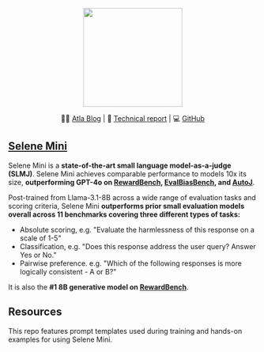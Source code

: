 <p align="center">
  <picture>
    <source 
      srcset="https://atla-ai.notion.site/image/https%3A%2F%2Fprod-files-secure.s3.us-west-2.amazonaws.com%2Ff08e6e70-73af-4363-9621-90e906b92ebc%2F1bfb4316-1ce6-40a0-800c-253739cfcdeb%2Fatla_white3x.svg?table=block&id=17c309d1-7745-80f9-8f60-e755409acd8d&spaceId=f08e6e70-73af-4363-9621-90e906b92ebc&userId=&cache=v2"
      media="(prefers-color-scheme: dark)"
      width="200"
    />
    <source 
      srcset="https://atla-ai.notion.site/image/attachment%3A230448e8-921f-45df-b2af-a3158b6c04cd%3Aatla_black2x.png?table=block&id=188309d1-7745-805c-87e4-c39ca54d598d&spaceId=f08e6e70-73af-4363-9621-90e906b92ebc&width=2000&userId=&cache=v2"
      media="(prefers-color-scheme: light)"
      width="200"
    />
    <img 
      src="https://atla-ai.notion.site/image/attachment%3A230448e8-921f-45df-b2af-a3158b6c04cd%3Aatla_black2x.png?table=block&id=188309d1-7745-805c-87e4-c39ca54d598d&spaceId=f08e6e70-73af-4363-9621-90e906b92ebc&width=2000&userId=&cache=v2"
      width="200"
    />
  </picture>
</p>
<p align="center">🧑‍⚖️ <a href="https://www.atla-ai.com/blog">Atla Blog</a> | 📄 <a href="placeholder">Technical report</a> | 💻 <a href="https://github.com/atla-ai">GitHub</a></p>

## [Selene Mini]((https://huggingface.co/AtlaAI/Selene-1-Mini-Llama-3.1-8B))

Selene Mini is a **state-of-the-art small language model-as-a-judge (SLMJ)**. Selene Mini achieves comparable performance to models 10x its size, **outperforming GPT-4o on [RewardBench](https://huggingface.co/spaces/allenai/reward-bench), [EvalBiasBench](https://arxiv.org/abs/2407.06551), and [AutoJ](https://arxiv.org/html/2310.05470v2)**.

Post-trained from Llama-3.1-8B across a wide range of evaluation tasks and scoring criteria, Selene Mini **outperforms prior small evaluation models overall across 11 benchmarks covering three different types of tasks:**  

- Absolute scoring, e.g. "Evaluate the harmlessness of this response on a scale of 1-5"
- Classification, e.g. "Does this response address the user query? Answer Yes or No."
- Pairwise preference. e.g. "Which of the following responses is more logically consistent - A or B?"

It is also the **#1 8B generative model on [RewardBench](https://huggingface.co/spaces/allenai/reward-bench)**.

## Resources

This repo features prompt templates used during training and hands-on examples for using Selene Mini.

